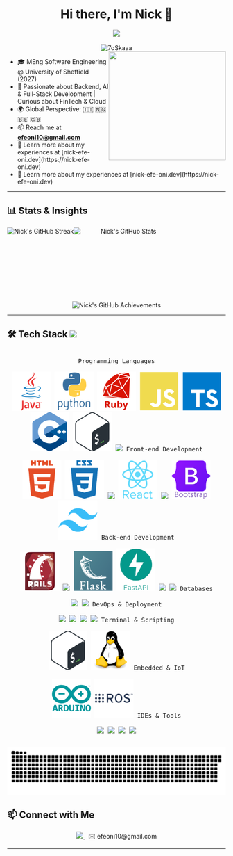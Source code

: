 <h1 align="center">Hi there, I'm Nick 👋</h1>

<p align='center'>
  <img src="https://readme-typing-svg.herokuapp.com?color=%2336BCF7&size=25&center=true&vCenter=true&width=783&height=75&lines=I'm+Nick+Efe+Oni,+a+Software+Engineering+Student++++;A+Full+Stack+Developer+and+an+Automation+Enthusiast;">
</p>
<div align='center'>
    <img src="https://komarev.com/ghpvc/?username=VictoriousWealth&label=Profile%20views&color=0047AB&style=plastic?" alt="7oSkaaa" height=25px, width=190px /> 
</div>

<img align="right" src="https://media.giphy.com/media/QvpqTCiEcwtvx6wwJK/giphy.gif" width="270" height="250" frameBorder="0" class="giphy-embed" allowFullScreen />


<ul>
  <li>🎓 MEng Software Engineering @ University of Sheffield (2027)</li>
  <li>🔭 Passionate about Backend, AI & Full-Stack Development | Curious about FinTech & Cloud</li>
  <li>🌍 Global Perspective: 🇮🇹 🇳🇬 🇧🇪 🇬🇧</li>
  <li>📫 Reach me at <a href="mailto:efeoni10@gmail.com"><b>efeoni10@gmail.com</b></a></li>
  <li>📄 Learn more about my experiences at [nick-efe-oni.dev](https://nick-efe-oni.dev) </li>
  <li>📄 Learn more about my experiences at [nick-efe-oni.dev](https://nick-efe-oni.dev) </li>
</ul>

---

## 📊 Stats & Insights

<div align="center">
    <div style="display: flex;" >
        <img align=left src="https://github-readme-streak-stats.herokuapp.com/?user=VictoriousWealth&theme=tokyonight" alt="Nick's GitHub Streak" />
        <img width='47%' align=right src="https://github-readme-stats.vercel.app/api?username=VictoriousWealth&show_icons=true&theme=tokyonight" alt="Nick's GitHub Stats" />
<!--         <img src="https://ghchart.rshah.org/VictoriousWealth" alt="Nick's Repos Contributions" /> -->
    </div>
    <br><br><br><br><br><br><br><br><br>
    <img src="https://github-profile-summary-cards.vercel.app/api/cards/profile-details?username=VictoriousWealth&theme=tokyonight" alt="Nick's GitHub Achievements" />
</div>

---

## 🛠️ Tech Stack <img src="https://media2.giphy.com/media/QssGEmpkyEOhBCb7e1/giphy.gif?cid=ecf05e47a0n3gi1bfqntqmob8g9aid1oyj2wr3ds3mg700bl&rid=giphy.gif" width=32px>

<p style="display: inline-block; text-align: center;">
  
  <kbd>
    <kbd>Programming Languages</kbd>
    <br><br>
    <img width="90px" src="https://github.com/devicons/devicon/blob/v2.16.0/icons/java/java-original-wordmark.svg" />
    <img width="90px" src="https://github.com/devicons/devicon/blob/v2.16.0/icons/python/python-original-wordmark.svg" />
    <img width="90px" src="https://github.com/devicons/devicon/blob/v2.16.0/icons/ruby/ruby-plain-wordmark.svg" />
    <img width="90px" src="https://github.com/devicons/devicon/blob/v2.16.0/icons/javascript/javascript-plain.svg" />
    <img width="90px" src="https://github.com/devicons/devicon/blob/v2.16.0/icons/typescript/typescript-original.svg" />
    <img width="90px" src="https://github.com/devicons/devicon/blob/v2.16.0/icons/cplusplus/cplusplus-original.svg" />
    <img width="90px" src="https://github.com/devicons/devicon/blob/v2.16.0/icons/bash/bash-original.svg" />
    <img width="90px" src="https://cdn.jsdelivr.net/gh/devicons/devicon/icons/haskell/haskell-original.svg" />
  </kbd>

  <kbd>
    <kbd>Front-end Development</kbd>
    <br><br>
    <img width="90px" src="https://github.com/devicons/devicon/blob/v2.16.0/icons/html5/html5-plain-wordmark.svg" />
    <img width="90px" src="https://github.com/devicons/devicon/blob/v2.16.0/icons/css3/css3-plain-wordmark.svg" />
    <img width="90px" src="https://cdn.jsdelivr.net/gh/devicons/devicon/icons/sass/sass-original.svg" />
    <img width="90px" src="https://github.com/devicons/devicon/blob/v2.16.0/icons/react/react-original-wordmark.svg" />
    <img width="90px" src="https://cdn.jsdelivr.net/gh/devicons/devicon/icons/nextjs/nextjs-original.svg" />
    <img width="90px" src="https://github.com/devicons/devicon/blob/v2.16.0/icons/bootstrap/bootstrap-original-wordmark.svg" />
    <img width="90px" src="https://github.com/devicons/devicon/blob/v2.16.0/icons/tailwindcss/tailwindcss-original.svg" />
  </kbd>

  <kbd>
    <kbd>Back-end Development</kbd>
    <br><br>
    <img width="90px" src="https://github.com/devicons/devicon/blob/v2.16.0/icons/rails/rails-original-wordmark.svg" />
    <img width="90px" src="https://miro.medium.com/v2/resize:fit:600/format:webp/1*NIAh2_nKxPwK3gq2Jgrcfw.png" />
    <img width="90px" src="https://github.com/VictoriousWealth/VictoriousWealth/blob/main/flask-icon-greenish" />
    <img width="90px" src="https://github.com/VictoriousWealth/VictoriousWealth/blob/main/fast-api-icon" />
    <img width="90px" src="https://cdn.jsdelivr.net/gh/devicons/devicon/icons/spring/spring-original.svg" />
    <img width="90px" src="https://cdn.jsdelivr.net/gh/devicons/devicon/icons/java/java-original.svg" /> <!-- for JavaFX -->
  </kbd>

  <kbd>
    <kbd>Databases</kbd>
    <br><br>
    <img width="90px" src="https://cdn.jsdelivr.net/gh/devicons/devicon/icons/postgresql/postgresql-original.svg" />
    <img width="90px" src="https://cdn.jsdelivr.net/gh/devicons/devicon/icons/mysql/mysql-original.svg" />
  </kbd>

  <kbd>
    <kbd>DevOps & Deployment</kbd>
    <br><br>
    <img width="90px" src="https://cdn.jsdelivr.net/gh/devicons/devicon/icons/docker/docker-original.svg" />
    <img width="90px" src="https://cdn.jsdelivr.net/gh/devicons/devicon/icons/heroku/heroku-original.svg" />
    <img width="90px" src="https://cdn.jsdelivr.net/gh/devicons/devicon/icons/amazonwebservices/amazonwebservices-original.svg" />
    <img width="90px" src="https://cdn.jsdelivr.net/gh/devicons/devicon/icons/github/github-original.svg" /> <!-- For CI and version control -->
  </kbd>


  <kbd>
    <kbd>Terminal & Scripting</kbd>
    <br><br>
    <img width="90px" src="https://github.com/devicons/devicon/blob/v2.16.0/icons/bash/bash-original.svg" />
    <img width="90px" src="https://github.com/devicons/devicon/blob/v2.16.0/icons/linux/linux-original.svg" />
    
  </kbd>

  <kbd>
    <kbd>Embedded & IoT</kbd>
    <br><br>
    <img width="90px" src="https://github.com/devicons/devicon/blob/v2.16.0/icons/arduino/arduino-original-wordmark.svg" />
    <img width="90px" src="https://github.com/devicons/devicon/blob/v2.16.0/icons/ros/ros-original-wordmark.svg" />
  </kbd>

  <kbd>
    <kbd>IDEs & Tools</kbd>
    <br><br>
    <img width="90px" src="https://cdn.jsdelivr.net/gh/devicons/devicon/icons/vscode/vscode-original.svg" />
    <img width="90px" src="https://cdn.jsdelivr.net/gh/devicons/devicon/icons/pycharm/pycharm-original.svg" />
    <img width="90px" src="https://cdn.jsdelivr.net/gh/devicons/devicon/icons/intellij/intellij-original.svg" />
    <img width="90px" src="https://cdn.jsdelivr.net/gh/devicons/devicon/icons/eclipse/eclipse-original.svg" />
  </kbd>

</p>


![snake gif](https://github.com/TekyaygilFethi/TekyaygilFethi/blob/output/github-contribution-grid-snake.svg)

## 📫 Connect with Me

<p align="center">
  <a href="https://www.linkedin.com/in/nick-efe-oni">
    <img src="https://img.shields.io/badge/LinkedIn-blue?style=flat&logo=linkedin&logoColor=white"/>
  </a>
  &nbsp; ✉️ efeoni10@gmail.com
</p>

---














